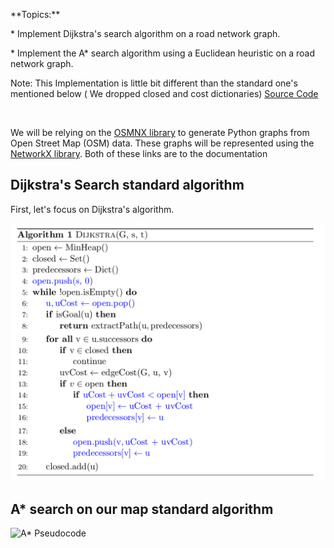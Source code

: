 \*\*Topics:\*\*

\* Implement Dijkstra&#39;s search algorithm on a road network graph.

\* Implement the A\* search algorithm using a Euclidean heuristic on a road network graph.

Note: This Implementation is little bit different than the standard one&#39;s mentioned below ( We dropped closed and cost dictionaries) [Source Code](https://github.com/halhwadi/Dijkstra-s-search-algorithm-and-A-search-algorithm/blob/main/Dijkstra's%20search%20algorithm%20and%20A%20search%20algorithm.ipynb)

<br>

We will be relying on the [OSMNX library](https://osmnx.readthedocs.io/en/stable/) to generate Python graphs from Open Street Map (OSM) data. These graphs will be represented using the [NetworkX library](https://networkx.github.io/documentation/stable/). Both of these links are to the documentation

## Dijkstra&#39;s Search standard algorithm

First, let&#39;s focus on Dijkstra&#39;s algorithm.

![Dijkstra&#39;s Pseudocode](dijkstra.png)

## A\* search on our map standard algorithm

![A\* Pseudocode](a\_star.png)
